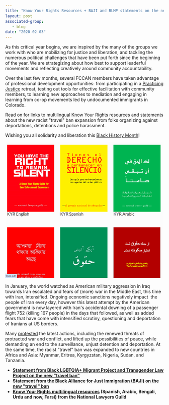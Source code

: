 ```yaml
---
title: "Know Your Rights Resources + BAJI and BLMP statements on the new racist \"travel\" ban"
layout: post
associated-group:
   - blog
date: "2020-02-03"
---
```


As this critical year begins, we are inspired by the many of the groups we work with who are mobilizing for justice and liberation, and tackling the numerous political challenges that have been put forth since the beginning of the year. We are strategizing about how best to support leaderful movements and reflecting creatively around community accountability.

Over the last few months, several FCCAN members have taken advantage of professional development opportunities: from participating in a [Practicing Justice](https://universalpartnership.org/pj/) retreat, testing out tools for effective facilitation with community members, to learning new approaches to mediation and engaging in learning from co-op movements led by undocumented immigrants in Colorado.

Read on for links to multilingual Know Your Rights resources and statements about the new racist "travel" ban expansion from folks organizing against deportations, detentions and police harassment. 

Wishing you all solidarity and liberation this [Black History Month](https://www.instagram.com/p/B8Hd-B0n7sn/)!

[![](/media/image.png)](https://www.nlg.org/know-your-rights/)

In January, the world watched as American military aggression in Iraq towards Iran escalated and fears of (more) war in the Middle East, this time with Iran, intensified. Ongoing economic sanctions negatively impact  the people of Iran every day, however this latest attempt by the American government is now layered with Iran's accidental downing of a passenger flight 752 (killing 167 people) in the days that followed, as well as added fears that have come with intensified scrutiny, questioning and deportation of Iranians at US borders.

Many [protested](http://fccan.org/uncategorized/no-war-with-iran-contact-our-representatives/) the latest actions, including the renewed threats of protracted war and conflict, and lifted up the possibilities of peace, while demanding an end to the surveillance, unjust detention and deportation. At the same time, the racist "travel" ban was expanded to new countries in Africa and Asia: Myanmar, Eritrea, Kyrgyzstan, Nigeria, Sudan, and Tanzania.

- [**Statement from Black LGBTQIA+ Migrant Project and Transgender Law Project on the new "travel ban"**](https://transgenderlawcenter.org/blog)
- [**Statement from the Black Alliance for Just Immigration (BAJI) on the new "travel" ban**](https://www.facebook.com/BAJIpage/posts/3019021654808883?__tn__=K-R)
- **[Know Your Rights multilingual resources](https://www.nlg.org/know-your-rights/) (Spanish, Arabic, Bengali, Urdu and now, Farsi) from the National Lawyers Guild**
